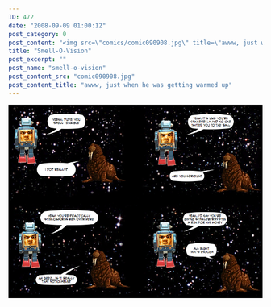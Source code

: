 ```yaml
---
ID: 472
date: "2008-09-09 01:00:12"
post_category: 0
post_content: "<img src=\"comics/comic090908.jpg\" title=\"awww, just when he was getting warmed up\" />"
title: "Smell-O-Vision"
post_excerpt: ""
post_name: "smell-o-vision"
post_content_src: "comic090908.jpg"
post_content_title: "awww, just when he was getting warmed up"
---
```



[![awww, just when he was getting warmed up](/comics-hi-res/comic090908.jpg)](/comics-hi-res/comic090908.jpg)
